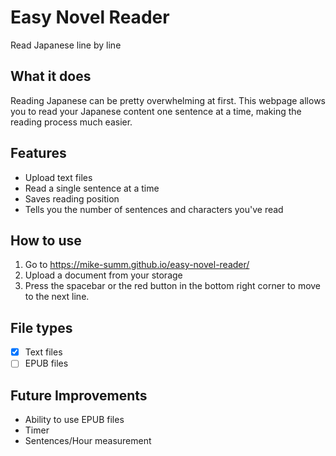 # Easy Novel Reader
Read Japanese line by line

## What it does
Reading Japanese can be pretty overwhelming at first. 
This webpage allows you to read your Japanese content one sentence at a time, making the reading process much easier.

## Features
- Upload text files
- Read a single sentence at a time
- Saves reading position
- Tells you the number of sentences and characters you've read

## How to use
1. Go to https://mike-summ.github.io/easy-novel-reader/
2. Upload a document from your storage
3. Press the spacebar or the red button in the bottom right corner to move to the next line.

## File types
- [x] Text files
- [ ] EPUB files

## Future Improvements
- Ability to use EPUB files
- Timer
- Sentences/Hour measurement
